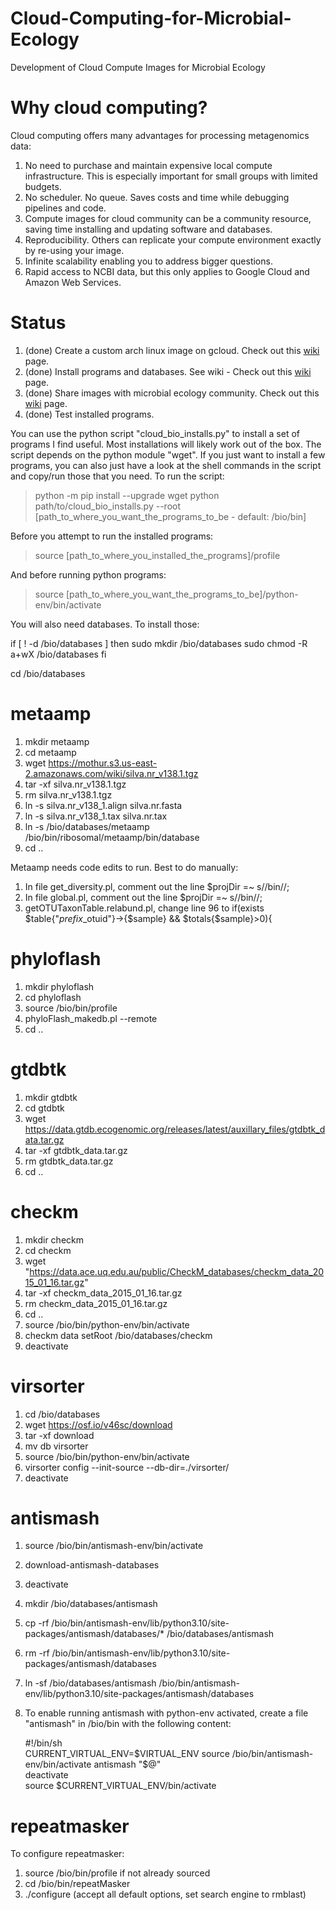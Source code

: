 # Cloud-Computing-for-Microbial-Ecology
Development of Cloud Compute Images for Microbial Ecology

# Why cloud computing?
Cloud computing offers many advantages for processing metagenomics data:
1. No need to purchase and maintain expensive local compute infrastructure. This is especially important for small groups with limited budgets.
2. No scheduler. No queue. Saves costs and time while debugging pipelines and code.
3. Compute images for cloud community can be a community resource, saving time installing and updating software and databases.
4. Reproducibility. Others can replicate your compute environment exactly by re-using your image.
5. Infinite scalability enabling you to address bigger questions. 
6. Rapid access to NCBI data, but this only applies to Google Cloud and Amazon Web Services.

# Status
1. (done) Create a custom arch linux image on gcloud. Check out this [wiki](https://github.com/kinestetika/cloud-computing-for-microbial-ecology/wiki/Installing-the-Operating-System) page.
2. (done) Install programs and databases. See wiki - Check out this [wiki](https://github.com/kinestetika/cloud-computing-for-microbial-ecology/wiki/Scope-and-List-of-Programs) page.
3. (done) Share images with microbial ecology community. Check out this [wiki](https://github.com/kinestetika/cloud-computing-for-microbial-ecology/wiki/Firing-up-your-own-Cloud-Server) page.
4. (done) Test installed programs.

You can use the python script "cloud_bio_installs.py" to install a set of programs I find useful. Most installations will likely work
out of the box. The script depends on the python module "wget".
If you just want to install a few programs, you can also just have a look at the shell commands in the script and copy/run
those that you need. To run the script:

>python -m pip install --upgrade wget
>python path/to/cloud_bio_installs.py --root [path_to_where_you_want_the_programs_to_be - default: /bio/bin]

Before you attempt to run the installed programs:

>source [path_to_where_you_installed_the_programs]/profile

And before running python programs:
>source [path_to_where_you_want_the_programs_to_be]/python-env/bin/activate

You will also need databases. To install those:

if [ ! -d /bio/databases ]
then
    sudo mkdir /bio/databases
    sudo chmod -R a+wX /bio/databases
fi

cd /bio/databases

# metaamp
1. mkdir metaamp
2. cd metaamp
3. wget https://mothur.s3.us-east-2.amazonaws.com/wiki/silva.nr_v138.1.tgz
4. tar -xf silva.nr_v138.1.tgz
5. rm silva.nr_v138.1.tgz
6. ln -s silva.nr_v138_1.align silva.nr.fasta
7. ln -s silva.nr_v138_1.tax silva.nr.tax
8. ln -s /bio/databases/metaamp /bio/bin/ribosomal/metaamp/bin/database
9. cd ..

Metaamp needs code edits to run. Best to do manually:
1. In file get_diversity.pl, comment out the line $projDir =~ s/\/bin//;
2. In file global.pl,  comment out the line $projDir =~ s/\/bin//;
3. getOTUTaxonTable.relabund.pl, change line 96 to if(exists $table{"$prefix\_$otuid"}->{$sample} && $totals{$sample}>0){

# phyloflash
1. mkdir phyloflash
2. cd phyloflash
3. source /bio/bin/profile
4. phyloFlash_makedb.pl --remote
5. cd ..

# gtdbtk
1. mkdir gtdbtk
2. cd gtdbtk
3. wget https://data.gtdb.ecogenomic.org/releases/latest/auxillary_files/gtdbtk_data.tar.gz
4. tar -xf gtdbtk_data.tar.gz
5. rm gtdbtk_data.tar.gz
6. cd ..

# checkm
1. mkdir checkm
2. cd checkm
3. wget "https://data.ace.uq.edu.au/public/CheckM_databases/checkm_data_2015_01_16.tar.gz"
4. tar -xf checkm_data_2015_01_16.tar.gz
5. rm checkm_data_2015_01_16.tar.gz
6. cd ..
7. source /bio/bin/python-env/bin/activate
8. checkm data setRoot /bio/databases/checkm
9. deactivate

# virsorter
1. cd /bio/databases
2. wget https://osf.io/v46sc/download
3. tar -xf download
4. mv db virsorter
5. source /bio/bin/python-env/bin/activate
6. virsorter config --init-source --db-dir=./virsorter/
7. deactivate

# antismash
1. source /bio/bin/antismash-env/bin/activate
2. download-antismash-databases
3. deactivate
4. mkdir /bio/databases/antismash
5. cp -rf /bio/bin/antismash-env/lib/python3.10/site-packages/antismash/databases/* /bio/databases/antismash
6. rm -rf /bio/bin/antismash-env/lib/python3.10/site-packages/antismash/databases
7. ln -sf /bio/databases/antismash /bio/bin/antismash-env/lib/python3.10/site-packages/antismash/databases
8. To enable running antismash with python-env activated, create a file "antismash" in /bio/bin with the following content:

   #!/bin/sh  
   CURRENT_VIRTUAL_ENV=$VIRTUAL_ENV  
   source /bio/bin/antismash-env/bin/activate  
   antismash "$@"  
   deactivate  
   source $CURRENT_VIRTUAL_ENV/bin/activate

# repeatmasker
To configure repeatmasker:
1. source /bio/bin/profile if not already sourced
2. cd /bio/bin/repeatMasker
3. ./configure (accept all default options, set search engine to rmblast)

